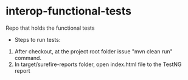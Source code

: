 # interop-functional-tests
Repo that holds the functional tests

- Steps to run tests:
1. After checkout, at the project root folder issue "mvn clean run" command.
2. In target/surefire-reports folder, open index.html file to the TestNG report
